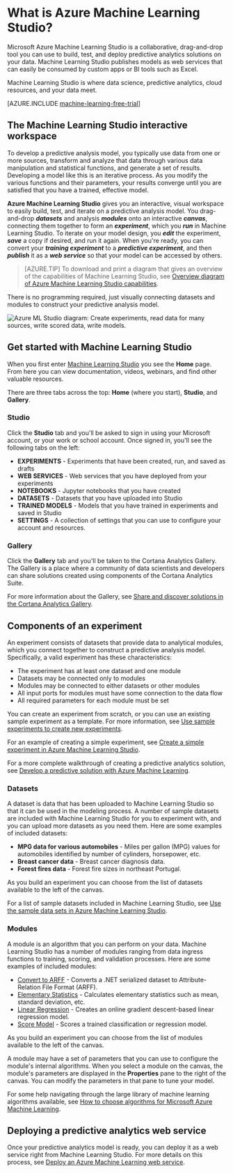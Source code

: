 <properties 
	pageTitle="What is Azure Machine Learning Studio? | Microsoft Azure"
	description="Overview of Azure ML Studio, a drag-and-drop tool for quickly building models from a ready-to-use library of algorithms and modules."
	keywords="azure machine learning,azure ml, ml studio"
	services="machine-learning"
	documentationCenter=""
	authors="garyericson"
	manager="paulettm"
	editor="cgronlun"/>

<tags
	ms.service="machine-learning"
	ms.workload="data-services"
	ms.tgt_pltfrm="na"
	ms.devlang="na"
	ms.topic="article"
	ms.date="10/13/2015"
	ms.author="garye"/>

# What is Azure Machine Learning Studio?

Microsoft Azure Machine Learning Studio is a collaborative, drag-and-drop tool you can use to build, test, and deploy predictive analytics solutions on your data. Machine Learning Studio publishes models as web services that can easily be consumed by custom apps or BI tools such as Excel.

Machine Learning Studio is where data science, predictive analytics, cloud resources, and your data meet.

[AZURE.INCLUDE [machine-learning-free-trial](../../includes/machine-learning-free-trial.md)]

## The Machine Learning Studio interactive workspace

To develop a predictive analysis model, you typically use data from one or more sources, transform and analyze that data through various data manipulation and statistical functions, and generate a set of results. Developing a model like this is an iterative process. As you modify the various functions and their parameters, your results converge until you are satisfied that you have a trained, effective model.

**Azure Machine Learning Studio** gives you an interactive, visual workspace to easily build, test, and iterate on a predictive analysis model. You drag-and-drop ***datasets*** and analysis ***modules*** onto an interactive ***canvas***, connecting them together to form an ***experiment***, which you ***run*** in Machine Learning Studio. To iterate on your model design, you ***edit*** the experiment, ***save*** a copy if desired, and run it again. When you're ready, you can convert your ***training experiment*** to a ***predictive experiment***, and then ***publish*** it as a ***web service*** so that your model can be accessed by others.

>[AZURE.TIP] To download and print a diagram that gives an overview of the capabilities of Machine Learning Studio, see [Overview diagram of Azure Machine Learning Studio capabilities](machine-learning-studio-overview-diagram.md).

There is no programming required, just visually connecting datasets and modules to construct your predictive analysis model.

![Azure ML Studio diagram: Create experiments, read data for many sources, write scored data, write models.][ml-studio-overview]

## Get started with Machine Learning Studio

When you first enter [Machine Learning Studio](https://studio.azureml.net) you see the **Home** page. From here you can view documentation, videos, webinars, and find other valuable resources.

There are three tabs across the top: **Home** (where you start), **Studio**, and **Gallery**.

### Studio

Click the **Studio** tab and you'll be asked to sign in using your Microsoft account, or your work or school account. Once signed in, you'll see the following tabs on the left:

- **EXPERIMENTS** - Experiments that have been created, run, and saved as drafts
- **WEB SERVICES** - Web services that you have deployed from your experiments
- **NOTEBOOKS** - Jupyter notebooks that you have created
- **DATASETS** - Datasets that you have uploaded into Studio
- **TRAINED MODELS** - Models that you have trained in experiments and saved in Studio
- **SETTINGS** - A collection of settings that you can use to configure your account and resources.

### Gallery

Click the **Gallery** tab and you'll be taken to the Cortana Analytics Gallery. The Gallery is a place where a community of data scientists and developers can share solutions created using components of the Cortana Analytics Suite.

For more information about the Gallery, see [Share and discover solutions in the Cortana Analytics Gallery](machine-learning-gallery-how-to-use-contribute-publish.md).

## Components of an experiment

An experiment consists of datasets that provide data to analytical modules, which you connect together to construct a predictive analysis model. Specifically, a valid experiment has these characteristics:

- The experiment has at least one dataset and one module
- Datasets may be connected only to modules
- Modules may be connected to either datasets or other modules
- All input ports for modules must have some connection to the data flow
- All required parameters for each module must be set

You can create an experiment from scratch, or you can use an existing sample experiment as a template. For more information, see [Use sample experiments to create new experiments](machine-learning-sample-experiments.md).

For an example of creating a simple experiment, see [Create a simple experiment in Azure Machine Learning Studio](machine-learning-create-experiment.md).

For a more complete walkthrough of creating a predictive analytics solution, see [Develop a predictive solution with Azure Machine Learning](machine-learning-walkthrough-develop-predictive-solution.md).

### Datasets

A dataset is data that has been uploaded to Machine Learning Studio so that it can be used in the modeling process. A number of sample datasets are included with Machine Learning Studio for you to experiment with, and you can upload more datasets as you need them. Here are some examples of included datasets:

- **MPG data for various automobiles** - Miles per gallon (MPG) values for automobiles identified by number of cylinders, horsepower, etc.
- **Breast cancer data** - Breast cancer diagnosis data.
- **Forest fires data** - Forest fire sizes in northeast Portugal.

As you build an experiment you can choose from the list of datasets available to the left of the canvas.

For a list of sample datasets included in Machine Learning Studio, see [Use the sample data sets in Azure Machine Learning Studio](machine-learning-use-sample-datasets.md).

### Modules

A module is an algorithm that you can perform on your data. Machine Learning Studio has a number of modules ranging from data ingress functions to training, scoring, and validation processes. Here are some examples of included modules:

- [Convert to ARFF][convert-to-arff] - Converts a .NET serialized dataset to Attribute-Relation File Format (ARFF).
- [Elementary Statistics][elementary-statistics] - Calculates elementary statistics such as mean, standard deviation, etc.
- [Linear Regression][linear-regression] - Creates an online gradient descent-based linear regression model.
- [Score Model][score-model] - Scores a trained classification or regression model.

As you build an experiment you can choose from the list of modules available to the left of the canvas.  

A module may have a set of parameters that you can use to configure the module's internal algorithms. When you select a module on the canvas, the module's parameters are displayed in the **Properties** pane to the right of the canvas. You can modify the parameters in that pane to tune your model.

For some help navigating through the large library of machine learning algorithms available, see [How to choose algorithms for Microsoft Azure Machine Learning](machine-learning-algorithm-choice.md).

## Deploying a predictive analytics web service

Once your predictive analytics model is ready, you can deploy it as a web service right from Machine Learning Studio. For more details on this process, see [Deploy an Azure Machine Learning web service](machine-learning-publish-a-machine-learning-web-service.md).

[ml-studio-overview]:./media/machine-learning-what-is-ml-studio/azure-ml-studio-diagram.jpg

<!-- Module References -->
[convert-to-arff]: https://msdn.microsoft.com/library/azure/62d2cece-d832-4a7a-a0bd-f01f03af0960/
[elementary-statistics]: https://msdn.microsoft.com/library/azure/3086b8d4-c895-45ba-8aa9-34f0c944d4d3/
[linear-regression]: https://msdn.microsoft.com/library/azure/31960a6f-789b-4cf7-88d6-2e1152c0bd1a/
[score-model]: https://msdn.microsoft.com/library/azure/401b4f92-e724-4d5a-be81-d5b0ff9bdb33/
